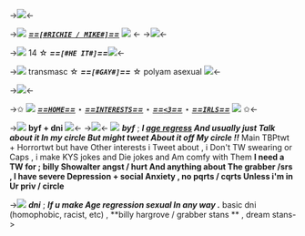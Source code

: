 ->![](https://64.media.tumblr.com/e9cd8df89dc7b1321c585e218f66ff84/tumblr_inline_mu7v5eu5gS1r37k2u.gif)<-

->![](https://64.media.tumblr.com/a5c8fe982bcaf1dbde13c4bdb98db195/tumblr_inline_mu7ui2rQRx1r37k2u.gif) [***==`[#RICHIE / MIKE#]`==***](https://pronouny.xyz/u/ashzo%20!!) ![](https://64.media.tumblr.com/a5c8fe982bcaf1dbde13c4bdb98db195/tumblr_inline_mu7ui2rQRx1r37k2u.gif) <-
->![](https://64.media.tumblr.com/71c9c560dd19244148a7a9d4a231b3d2/tumblr_inline_mu7vlgSf0f1r37k2u.gif)<-

->![](https://64.media.tumblr.com/81431edffac98af2d0ed402c779edebc/tumblr_inline_mtrpwdi1Z31qbs47q.gif) 14 ☆ ***==`[#HE IT#]`==***![](https://64.media.tumblr.com/81431edffac98af2d0ed402c779edebc/tumblr_inline_mtrpwdi1Z31qbs47q.gif)<-

->![](https://64.media.tumblr.com/tumblr_malmfuW3wt1qid2nw.gif) transmasc ☆ ***==`[#GAY#]`==*** ☆ polyam asexual ![](https://64.media.tumblr.com/tumblr_malmfuW3wt1qid2nw.gif)<-

->![](https://64.media.tumblr.com/34fb9b95592b974dfe4603e5b1c3d238/tumblr_inline_mu7vn59pFg1r37k2u.gif)<-

->✩ ![](https://64.media.tumblr.com/37785fb888ca2ea59654e988b47ec19d/fea7c63be40a46b9-9e/s75x75_c1/dbca147e495420ade1ca91248d5f10cd40d22b2e.gif)  [***==`HOME`==***](https://rentry.co/mlmtrashmouth) ⋆ [***==`INTERESTS`==***](https://rentry.co/billyinterests) ⋆ [***==`<3`==***](https://rentry.co/billymutuals) ⋆ [***==`IRLS`==***](https://rentry.co/billyirls) ![](https://64.media.tumblr.com/37785fb888ca2ea59654e988b47ec19d/fea7c63be40a46b9-9e/s75x75_c1/dbca147e495420ade1ca91248d5f10cd40d22b2e.gif) ✩<-

->![](https://64.media.tumblr.com/tumblr_ltv0drv9Xy1r2nnw5.gif) **byf + dni** ![](https://64.media.tumblr.com/tumblr_ltv0drv9Xy1r2nnw5.gif)<-
->![](https://tomomi.neocities.org/divider/div43.png)<-
![](https://64.media.tumblr.com/tumblr_ltv0fld9wq1r2nnw5.gif) ***byf*** ; ***I [age regress](https://rentry.co/tedzosLittlespace) And usually just Talk about it In my circle But might tweet About it off My circle !!*** Main TBPtwt + Horrortwt but have Other interests i Tweet about , i Don't TW swearing or Caps , i make KYS jokes and Die jokes and Am comfy with Them
**I need a TW for ; billy Showalter angst / hurt And anything about The grabber /srs , I have severe Depression + social Anxiety , no pqrts / cqrts Unless i'm in Ur priv / circle**

->![](https://64.media.tumblr.com/tumblr_ltv0fld9wq1r2nnw5.gif) ***dni*** ; ***If u make Age regression sexual In any way .*** basic dni (homophobic, racist, etc) , **billy hargrove / grabber stans ** , dream stans->
